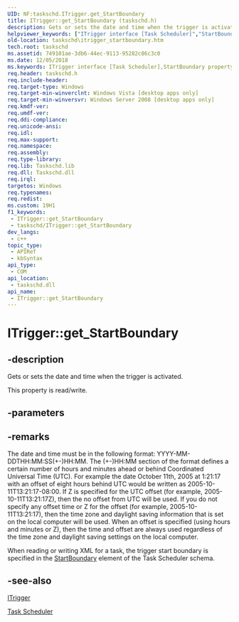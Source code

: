 ```yaml
---
UID: NF:taskschd.ITrigger.get_StartBoundary
title: ITrigger::get_StartBoundary (taskschd.h)
description: Gets or sets the date and time when the trigger is activated.
helpviewer_keywords: ["ITrigger interface [Task Scheduler]","StartBoundary property","ITrigger.StartBoundary","ITrigger.get_StartBoundary","ITrigger::StartBoundary","ITrigger::get_StartBoundary","ITrigger::put_StartBoundary","StartBoundary property [Task Scheduler]","StartBoundary property [Task Scheduler]","ITrigger interface","get_StartBoundary","taskschd.itrigger_startboundary","taskschd/ITrigger::StartBoundary","taskschd/ITrigger::get_StartBoundary","taskschd/ITrigger::put_StartBoundary"]
old-location: taskschd\itrigger_startboundary.htm
tech.root: taskschd
ms.assetid: 749101ae-3db6-44ec-9113-95282c86c3c0
ms.date: 12/05/2018
ms.keywords: ITrigger interface [Task Scheduler],StartBoundary property, ITrigger.StartBoundary, ITrigger.get_StartBoundary, ITrigger::StartBoundary, ITrigger::get_StartBoundary, ITrigger::put_StartBoundary, StartBoundary property [Task Scheduler], StartBoundary property [Task Scheduler],ITrigger interface, get_StartBoundary, taskschd.itrigger_startboundary, taskschd/ITrigger::StartBoundary, taskschd/ITrigger::get_StartBoundary, taskschd/ITrigger::put_StartBoundary
req.header: taskschd.h
req.include-header: 
req.target-type: Windows
req.target-min-winverclnt: Windows Vista [desktop apps only]
req.target-min-winversvr: Windows Server 2008 [desktop apps only]
req.kmdf-ver: 
req.umdf-ver: 
req.ddi-compliance: 
req.unicode-ansi: 
req.idl: 
req.max-support: 
req.namespace: 
req.assembly: 
req.type-library: 
req.lib: Taskschd.lib
req.dll: Taskschd.dll
req.irql: 
targetos: Windows
req.typenames: 
req.redist: 
ms.custom: 19H1
f1_keywords:
 - ITrigger::get_StartBoundary
 - taskschd/ITrigger::get_StartBoundary
dev_langs:
 - c++
topic_type:
 - APIRef
 - kbSyntax
api_type:
 - COM
api_location:
 - taskschd.dll
api_name:
 - ITrigger::get_StartBoundary
---
```


# ITrigger::get_StartBoundary


## -description

Gets or sets the date and time when the trigger is activated.

This property is read/write.

## -parameters

## -remarks

The date and time must be in the following format: YYYY-MM-DDTHH:MM:SS(+-)HH:MM. The (+-)HH:MM section of the format defines a certain number of hours and minutes ahead or behind Coordinated Universal Time (UTC). For example the date October 11th, 2005 at 1:21:17 with an offset of eight hours behind UTC would be written as 2005-10-11T13:21:17-08:00. If Z is specified for the UTC offset (for example, 2005-10-11T13:21:17Z), then the no offset from UTC will be used. If you do not specify any offset time or Z for the offset (for example, 2005-10-11T13:21:17), then the time zone and daylight saving information that is set on the local computer will be used.  When an offset is specified (using hours and minutes or Z), then the time and offset are always used regardless of the time zone and daylight saving settings on the local computer.

When reading or writing XML for a task, the trigger start boundary is specified in the  <a href="/windows/desktop/TaskSchd/taskschedulerschema-startboundary-triggerbasetype-element">StartBoundary</a> element of the Task Scheduler schema.

## -see-also

<a href="/windows/desktop/api/taskschd/nn-taskschd-itrigger">ITrigger</a>



<a href="/windows/desktop/TaskSchd/task-scheduler-start-page">Task Scheduler</a>

